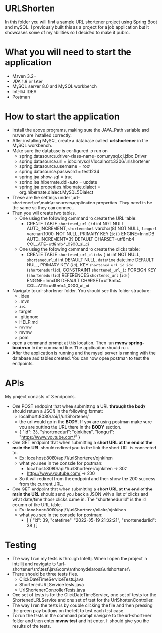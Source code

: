 # URLShorten
In this folder you will find a sample URL shortener project using Spring Boot and mySQL. I previously built this as a project for a job application but it showcases some of my abilities so I decided to make it public.

# What you will need to start the application
  * Maven 3.2+
  * JDK 1.8 or later
  * MySQL server 8.0 and MySQL workbench
  * IntelliJ IDEA
  * Postman

# How to start the application
  * Install the above programs, making sure the JAVA_Path variable and maven are installed correctly.
  * After installing MySQL create a database called: **urlshortener** in the MySQL workbench. 
  * Make sure the database is configured to run on:
    - spring.datasource.driver-class-name=com.mysql.cj.jdbc.Driver
    - spring.datasource.url = jdbc:mysql://localhost:3306/urlshortener
    - spring.datasource.username = root
    - spring.datasource.password = test1234
    - spring.jpa.show-sql = true
    - spring.jpa.hibernate.ddl-auto = update
    - spring.jpa.properties.hibernate.dialect = org.hibernate.dialect.MySQL5Dialect
  * These are the settings under \url-shortener\src\main\resources\application.properties. They need to be the same so they can connect. 
  * Then you will create two tables. 
    * One using the following command to create the URL table:
      - CREATE TABLE `shortened_url` (
        `id` int NOT NULL AUTO_INCREMENT,
        `shortenedurl` varchar(8) NOT NULL,
        `longurl` varchar(1000) NOT NULL,
        PRIMARY KEY (`id`)
        ) ENGINE=InnoDB AUTO_INCREMENT=39 DEFAULT CHARSET=utf8mb4 COLLATE=utf8mb4_0900_ai_ci
    * One using the following command to create the clicks table:
      - CREATE TABLE `shortened_url_clicks` (
        `id` int NOT NULL,
        `shortenedurlid` int DEFAULT NULL,
        `datetime` datetime DEFAULT NULL,
        PRIMARY KEY (`id`),
        KEY `shortened_url_id_idx` (`shortenedurlid`),
        CONSTRAINT `shortened_url_id` FOREIGN KEY (`shortenedurlid`) REFERENCES `shortened_url` (`id`)
        ) ENGINE=InnoDB DEFAULT CHARSET=utf8mb4 COLLATE=utf8mb4_0900_ai_ci
  * Navigate to url-shortener folder. You should see this folder structure:
    - .idea
    - .mvn
    - src
    - target
    - .gitignore
    - HELP.md
    - mvnw
    - mvnw
    - pom
  * open a command prompt at this location. Then run **mvnw spring-boot:run** in the command line. The application should run. 
  * After the application is running and the mysql server is running with the database and tables created. You can now open postman to test the endpoints.

# APIs
 My project consists of 3 endpoints.
  * One POST endpoint that when submitting a URL **through the body** should return a JSON in the following format:
    - localhost:8080/api/1/urlShortener/
    - the url would go in the **BODY**. If you are using postman make sure you are putting the URL there in the **BODY** section.
    - {
        "id": 38,
        "shortenedurl": "ojnkihen",
        "longurl": "https://www.youtube.com/"
      }
  * One GET endpoint that when submitting a **short URL at the end of the main the URL** should redirect you to the link the short URL is connected to. 
    - Ex: localhost:8080/api/1/urlShortener/ojnkihen  
    - what you see in the console for postman:
      *  localhost:8080/api/1/urlShortener/ojnkihen -> 302
      *  https://www.youtube.com/ -> 200
    - So it will redirect from the endpoint and then show the 200 success from the current URL.
  * One GET endpoint that when submitting a **short URL at the end of the main the URL** should send you back a JSON with a list of clicks and what date/time those         clicks came in. The "shortenedurlid" is the id column of the URL table. 
    - Ex: localhost:8080/api/1/urlShortener/clicks/ojnkihen  
    - what you see in the console for postman:
      * [
          {
              "id": 39,
              "datetime": "2022-05-19 21:32:21",
              "shortenedurlid": 38
          }
        ]
        
# Testing

  * The way I ran my tests is through Intellij. When I open the project in intellij and navigate to \url-shortener\src\test\java\com\anthonydelarosa\urlshortener\
  * There should be three tests files.
    - ClickDateTimeServiceTests.java
    - ShortenedURLServiceTests.java
    - UrlShortenerControllerTests.java
  * One set of tests is for the ClickDateTimeService, one set of tests for the ShortenedURLService and one set of test for the UrlShortenController. 
  * The way I run the tests is by double clicking the file and then pressing the green play buttons on the left to test each test case.
  * To run the tests in the command prompt navigate to the url-shortener folder and then enter **mvnw test** and hit enter. It should give you the results of the           tests.
